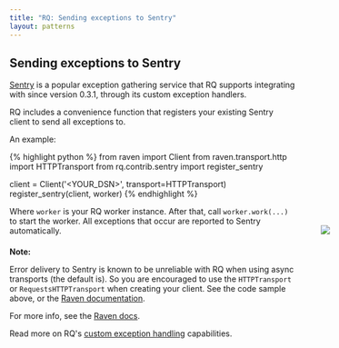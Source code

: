 ```yaml
---
title: "RQ: Sending exceptions to Sentry"
layout: patterns
---
```


## Sending exceptions to Sentry

[Sentry](https://www.getsentry.com/) is a popular exception gathering service
that RQ supports integrating with since version 0.3.1, through its custom
exception handlers.

RQ includes a convenience function that registers your existing Sentry client
to send all exceptions to.

An example:

{% highlight python %}
from raven import Client
from raven.transport.http import HTTPTransport
from rq.contrib.sentry import register_sentry

client = Client('<YOUR_DSN>', transport=HTTPTransport)
register_sentry(client, worker)
{% endhighlight %}

Where `worker` is your RQ worker instance.  After that, call `worker.work(...)`
to start the worker.  All exceptions that occur are reported to Sentry
automatically.

<div class="warning" style="margin-top: 20px">
    <img style="float: right; margin-right: -60px; margin-top: -38px" src="{{site.baseurl}}img/warning.png" />
    <strong>Note:</strong>
    <p>
      Error delivery to Sentry is known to be unreliable with RQ when using
      async transports (the default is).  So you are encouraged to use the
      <code>HTTPTransport</code> or <code>RequestsHTTPTransport</code> when
      creating your client.  See the code sample above, or the <a
      href="http://raven.readthedocs.org/en/latest/transports/index.html">Raven
      documentation</a>.
    </p>
    <p>
      For more info, see the
      <a href="http://raven.readthedocs.org/en/latest/transports/index.html#transports">Raven docs</a>.
    </p>
</div>

Read more on RQ's [custom exception handling](/docs/exceptions/) capabilities.
